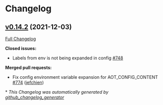 # Changelog

## [v0.14.2](https://github.com/aws-observability/aws-otel-collector/tree/v0.14.2) (2021-12-03)

[Full Changelog](https://github.com/aws-observability/aws-otel-collector/compare/v0.14.1...v0.14.2)

**Closed issues:**

- Labels from env is not being expanded in config [\#748](https://github.com/aws-observability/aws-otel-collector/issues/748)

**Merged pull requests:**

- Fix config environment variable expansion for AOT\_CONFIG\_CONTENT [\#774](https://github.com/aws-observability/aws-otel-collector/pull/774) ([jefchien](https://github.com/jefchien))

\* *This Changelog was automatically generated by [github_changelog_generator](https://github.com/github-changelog-generator/github-changelog-generator)*
